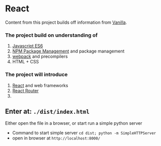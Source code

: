 # React
Content from this project builds off information from [Vanilla](../vanilla). 
### The project build on understanding of
1. [Javascript ES6](http://es6-features.org/#Constants) 
2. [NPM Package Management](https://www.npmjs.com/) and package management
3. [webpack](https://webpack.js.org/) and precompilers
4. HTML + CSS
### The project will introduce
1. [React](https://facebook.github.io/react/) and web frameworks
2. [React Router](https://reacttraining.com/react-router/web/guides/philosophy)
3. 

## Enter at: `./dist/index.html`
Either open the file in a browser, or start run a simple python server
  * Command to start simple server `cd dist; python -m SimpleHTTPServer`
  * open in browser at `http://localhost:8000/`
